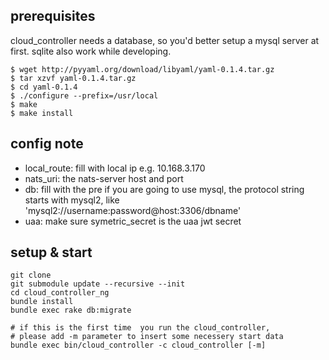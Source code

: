 ## prerequisites

cloud_controller needs a database, so you'd better setup a mysql server at first. sqlite also work while developing.

    $ wget http://pyyaml.org/download/libyaml/yaml-0.1.4.tar.gz
    $ tar xzvf yaml-0.1.4.tar.gz
    $ cd yaml-0.1.4
    $ ./configure --prefix=/usr/local
    $ make
    $ make install


## config note

- local_route: fill with local ip e.g. 10.168.3.170
- nats_uri: the nats-server host and port
- db: fill with the pre if you are going to use mysql, the protocol string starts with mysql2, like 'mysql2://username:password@host:3306/dbname'
- uaa: make sure symetric_secret is the uaa jwt secret 


## setup & start

    git clone
    git submodule update --recursive --init
    cd cloud_controller_ng
    bundle install
    bundle exec rake db:migrate
    
    # if this is the first time  you run the cloud_controller, 
    # please add -m parameter to insert some necessery start data
    bundle exec bin/cloud_controller -c cloud_controller [-m]


